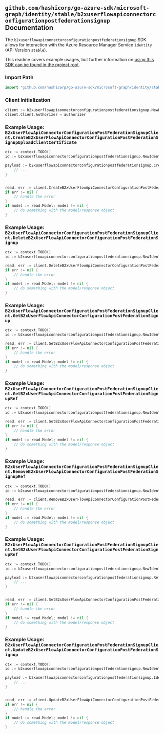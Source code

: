 
## `github.com/hashicorp/go-azure-sdk/microsoft-graph/identity/stable/b2xuserflowapiconnectorconfigurationpostfederationsignup` Documentation

The `b2xuserflowapiconnectorconfigurationpostfederationsignup` SDK allows for interaction with the Azure Resource Manager Service `identity` (API Version `stable`).

This readme covers example usages, but further information on [using this SDK can be found in the project root](https://github.com/hashicorp/go-azure-sdk/tree/main/docs).

### Import Path

```go
import "github.com/hashicorp/go-azure-sdk/microsoft-graph/identity/stable/b2xuserflowapiconnectorconfigurationpostfederationsignup"
```


### Client Initialization

```go
client := b2xuserflowapiconnectorconfigurationpostfederationsignup.NewB2xUserFlowApiConnectorConfigurationPostFederationSignupClientWithBaseURI("https://management.azure.com")
client.Client.Authorizer = authorizer
```


### Example Usage: `B2xUserFlowApiConnectorConfigurationPostFederationSignupClient.CreateB2xUserFlowApiConnectorConfigurationPostFederationSignupUploadClientCertificate`

```go
ctx := context.TODO()
id := b2xuserflowapiconnectorconfigurationpostfederationsignup.NewIdentityB2xUserFlowID("b2xIdentityUserFlowIdValue")

payload := b2xuserflowapiconnectorconfigurationpostfederationsignup.CreateB2xUserFlowApiConnectorConfigurationPostFederationSignupUploadClientCertificateRequest{
	// ...
}


read, err := client.CreateB2xUserFlowApiConnectorConfigurationPostFederationSignupUploadClientCertificate(ctx, id, payload)
if err != nil {
	// handle the error
}
if model := read.Model; model != nil {
	// do something with the model/response object
}
```


### Example Usage: `B2xUserFlowApiConnectorConfigurationPostFederationSignupClient.DeleteB2xUserFlowApiConnectorConfigurationPostFederationSignup`

```go
ctx := context.TODO()
id := b2xuserflowapiconnectorconfigurationpostfederationsignup.NewIdentityB2xUserFlowID("b2xIdentityUserFlowIdValue")

read, err := client.DeleteB2xUserFlowApiConnectorConfigurationPostFederationSignup(ctx, id, b2xuserflowapiconnectorconfigurationpostfederationsignup.DefaultDeleteB2xUserFlowApiConnectorConfigurationPostFederationSignupOperationOptions())
if err != nil {
	// handle the error
}
if model := read.Model; model != nil {
	// do something with the model/response object
}
```


### Example Usage: `B2xUserFlowApiConnectorConfigurationPostFederationSignupClient.GetB2xUserFlowApiConnectorConfigurationPostFederationSignup`

```go
ctx := context.TODO()
id := b2xuserflowapiconnectorconfigurationpostfederationsignup.NewIdentityB2xUserFlowID("b2xIdentityUserFlowIdValue")

read, err := client.GetB2xUserFlowApiConnectorConfigurationPostFederationSignup(ctx, id, b2xuserflowapiconnectorconfigurationpostfederationsignup.DefaultGetB2xUserFlowApiConnectorConfigurationPostFederationSignupOperationOptions())
if err != nil {
	// handle the error
}
if model := read.Model; model != nil {
	// do something with the model/response object
}
```


### Example Usage: `B2xUserFlowApiConnectorConfigurationPostFederationSignupClient.GetB2xUserFlowApiConnectorConfigurationPostFederationSignupRef`

```go
ctx := context.TODO()
id := b2xuserflowapiconnectorconfigurationpostfederationsignup.NewIdentityB2xUserFlowID("b2xIdentityUserFlowIdValue")

read, err := client.GetB2xUserFlowApiConnectorConfigurationPostFederationSignupRef(ctx, id)
if err != nil {
	// handle the error
}
if model := read.Model; model != nil {
	// do something with the model/response object
}
```


### Example Usage: `B2xUserFlowApiConnectorConfigurationPostFederationSignupClient.RemoveB2xUserFlowApiConnectorConfigurationPostFederationSignupRef`

```go
ctx := context.TODO()
id := b2xuserflowapiconnectorconfigurationpostfederationsignup.NewIdentityB2xUserFlowID("b2xIdentityUserFlowIdValue")

read, err := client.RemoveB2xUserFlowApiConnectorConfigurationPostFederationSignupRef(ctx, id, b2xuserflowapiconnectorconfigurationpostfederationsignup.DefaultRemoveB2xUserFlowApiConnectorConfigurationPostFederationSignupRefOperationOptions())
if err != nil {
	// handle the error
}
if model := read.Model; model != nil {
	// do something with the model/response object
}
```


### Example Usage: `B2xUserFlowApiConnectorConfigurationPostFederationSignupClient.SetB2xUserFlowApiConnectorConfigurationPostFederationSignupRef`

```go
ctx := context.TODO()
id := b2xuserflowapiconnectorconfigurationpostfederationsignup.NewIdentityB2xUserFlowID("b2xIdentityUserFlowIdValue")

payload := b2xuserflowapiconnectorconfigurationpostfederationsignup.ReferenceUpdate{
	// ...
}


read, err := client.SetB2xUserFlowApiConnectorConfigurationPostFederationSignupRef(ctx, id, payload)
if err != nil {
	// handle the error
}
if model := read.Model; model != nil {
	// do something with the model/response object
}
```


### Example Usage: `B2xUserFlowApiConnectorConfigurationPostFederationSignupClient.UpdateB2xUserFlowApiConnectorConfigurationPostFederationSignup`

```go
ctx := context.TODO()
id := b2xuserflowapiconnectorconfigurationpostfederationsignup.NewIdentityB2xUserFlowID("b2xIdentityUserFlowIdValue")

payload := b2xuserflowapiconnectorconfigurationpostfederationsignup.IdentityApiConnector{
	// ...
}


read, err := client.UpdateB2xUserFlowApiConnectorConfigurationPostFederationSignup(ctx, id, payload)
if err != nil {
	// handle the error
}
if model := read.Model; model != nil {
	// do something with the model/response object
}
```
